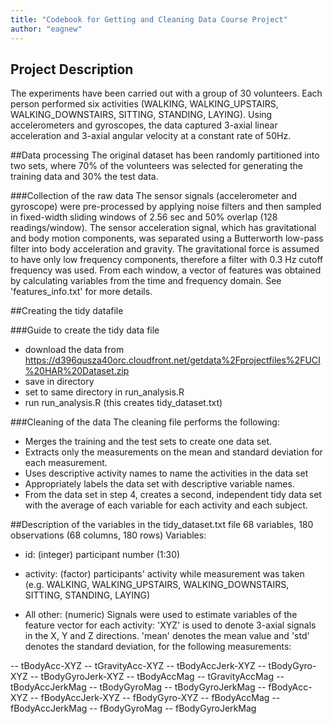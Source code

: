 ```yaml
---
title: "Codebook for Getting and Cleaning Data Course Project"
author: "eagnew"
---
```


## Project Description
The experiments have been carried out with a group of 30 volunteers. Each person performed six activities (WALKING, WALKING_UPSTAIRS, WALKING_DOWNSTAIRS, SITTING, STANDING, LAYING). Using accelerometers and gyroscopes, the data captured 3-axial linear acceleration and 3-axial angular velocity at a constant rate of 50Hz.  

##Data processing
The original dataset has been randomly partitioned into two sets, where 70% of the volunteers was selected for generating the training data and 30% the test data.

###Collection of the raw data
The sensor signals (accelerometer and gyroscope) were pre-processed by applying noise filters and then sampled in fixed-width sliding windows of 2.56 sec and 50% overlap (128 readings/window). The sensor acceleration signal, which has gravitational and body motion components, was separated using a Butterworth low-pass filter into body acceleration and gravity. The gravitational force is assumed to have only low frequency components, therefore a filter with 0.3 Hz cutoff frequency was used. From each window, a vector of features was obtained by calculating variables from the time and frequency domain. See 'features_info.txt' for more details. 

##Creating the tidy datafile

###Guide to create the tidy data file
 - download the data from https://d396qusza40orc.cloudfront.net/getdata%2Fprojectfiles%2FUCI%20HAR%20Dataset.zip
 - save in directory
 - set to same directory in run_analysis.R
 - run run_analysis.R (this creates tidy_dataset.txt)

###Cleaning of the data
The cleaning file performs the following:
- Merges the training and the test sets to create one data set.
- Extracts only the measurements on the mean and standard deviation for each measurement.
- Uses descriptive activity names to name the activities in the data set
- Appropriately labels the data set with descriptive variable names. 
- From the data set in step 4, creates a second, independent tidy data set with the average of each variable for each activity and each subject.

##Description of the variables in the tidy_dataset.txt file
68 variables, 180 observations (68 columns, 180 rows)
Variables:
 - id: (integer) participant number (1:30)
 - activity: (factor) participants' activity while measurement was taken (e.g. WALKING, WALKING_UPSTAIRS, WALKING_DOWNSTAIRS, SITTING, STANDING, LAYING)

 - All other: (numeric) Signals were used to estimate variables of the feature vector for each activity:
'XYZ' is used to denote 3-axial signals in the X, Y and Z directions. 'mean' denotes the mean value and 'std' denotes the standard deviation, for the following measurements:

 -- tBodyAcc-XYZ
 -- tGravityAcc-XYZ
 -- tBodyAccJerk-XYZ
 -- tBodyGyro-XYZ
 -- tBodyGyroJerk-XYZ
 -- tBodyAccMag
 -- tGravityAccMag
 -- tBodyAccJerkMag
 -- tBodyGyroMag
 -- tBodyGyroJerkMag
 -- fBodyAcc-XYZ
 -- fBodyAccJerk-XYZ
 -- fBodyGyro-XYZ
 -- fBodyAccMag
 -- fBodyAccJerkMag
 -- fBodyGyroMag
 -- fBodyGyroJerkMag